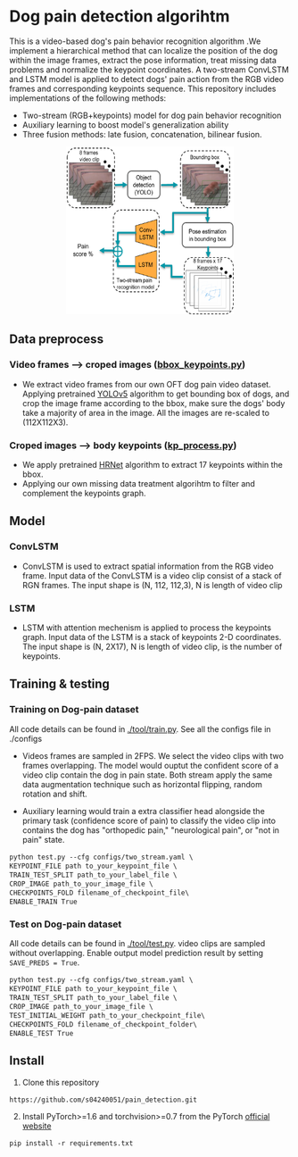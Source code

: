 ﻿# Dog pain detection algorihtm

This is a video-based dog's pain behavior recognition algorithm .We implement a hierarchical method that can localize the position of the dog within the image frames, extract the pose information, treat missing data problems and normalize the keypoint coordinates. A two-stream ConvLSTM and LSTM model is applied to detect dogs' pain action from the RGB video frames and corresponding keypoints sequence. This repository includes implementations of the following methods:
* Two-stream (RGB+keypoints) model for dog pain behavior recognition
* Auxiliary learning to boost model's generalization ability
* Three fusion methods: late fusion, concatenation, bilinear fusion.   

<div align=center><img src=pipeline.png width="300" height="300" alt="pipeline"/></div>  

## Data preprocess
### Video frames --> croped images ([bbox_keypoints.py](dataset/bbox_keypoints.py))
* We extract video frames from our own OFT dog pain video dataset. Applying pretrained [YOLOv5](https://github.com/ultralytics/yolov5) algorithm to get bounding box of dogs, and crop the image frame according to the bbox, make sure the dogs' body take a majority of area in the image. All the images are re-scaled to (112X112X3). 
### Croped images --> body keypoints ([kp_process.py](dataset/kp_process.py))
* We apply pretrained [HRNet](https://mmpose.readthedocs.io/en/latest/papers/backbones.html#hrnet-cvpr-2019) algorithm to extract 17 keypoints within the bbox.
* Applying our own missing data treatment algorihtm to filter and complement the keypoints graph. 
## Model
### ConvLSTM
* ConvLSTM is used to extract spatial information from the RGB video frame. Input data of the ConvLSTM is a video clip consist of a stack of RGN frames. The input shape is (N, 112, 112,3), N is length of video clip
### LSTM 
* LSTM with attention mechenism is applied to process the keypoints graph. Input data of the LSTM is a stack of keypoints 2-D coordinates. The input shape is (N, 2X17), N is length of video clip, is the number of keypoints.
## Training & testing
### Training on Dog-pain dataset
All code details can be found in [./tool/train.py](tool/train.py). See all the configs file in ./configs
* Videos frames are sampled in 2FPS. We select the video clips with two frames overlapping. The model would ouptut the confident score of a video clip contain the dog in pain state. Both stream apply the same data augmentation technique such as horizontal flipping, random rotation and shift.  

* Auxiliary learning would train a extra classifier head alongside the primary task (confidence score of pain) to classify the video clip into contains the dog has "orthopedic pain," "neurological pain", or "not in pain" state.   
```
python test.py --cfg configs/two_stream.yaml \
KEYPOINT_FILE path to_your_keypoint_file \
TRAIN_TEST_SPLIT path_to_your_label_file \ 
CROP_IMAGE path_to_your_image_file \
CHECKPOINTS_FOLD filename_of_checkpoint_file\
ENABLE_TRAIN True
```
### Test on Dog-pain dataset
All code details can be found in [./tool/test.py](tool/test.py).
video clips are sampled without overlapping. Enable output model prediction result by setting `SAVE_PREDS = True`.
```
python test.py --cfg configs/two_stream.yaml \
KEYPOINT_FILE path to_your_keypoint_file \
TRAIN_TEST_SPLIT path_to_your_label_file \ 
CROP_IMAGE path_to_your_image_file \
TEST_INITIAL_WEIGHT path_to_your_checkpoint_file\
CHECKPOINTS_FOLD filename_of_checkpoint_folder\
ENABLE_TEST True
```
## Install
1. Clone this repository
```
https://github.com/s04240051/pain_detection.git
```
2. Install PyTorch>=1.6 and torchvision>=0.7 from the PyTorch [official website](https://pytorch.org/get-started/locally/)
```
pip install -r requirements.txt
```



